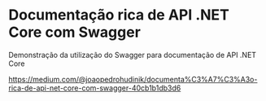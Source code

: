 # Documentação rica de API .NET Core com Swagger
Demonstração da utilização do Swagger para documentação de API .NET Core

https://medium.com/@joaopedrohudinik/documenta%C3%A7%C3%A3o-rica-de-api-net-core-com-swagger-40cb1b1db3d6
